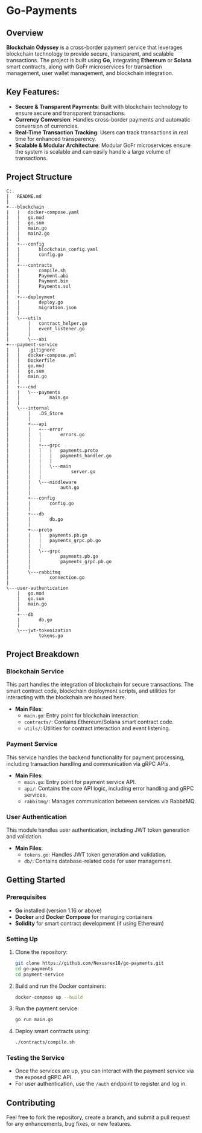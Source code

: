 
# Go-Payments

## Overview
**Blockchain Odyssey** is a cross-border payment service that leverages blockchain technology to provide secure, transparent, and scalable transactions. The project is built using **Go**, integrating **Ethereum** or **Solana** smart contracts, along with GoFr microservices for transaction management, user wallet management, and blockchain integration.

## Key Features:
- **Secure & Transparent Payments**: Built with blockchain technology to ensure secure and transparent transactions.
- **Currency Conversion**: Handles cross-border payments and automatic conversion of currencies.
- **Real-Time Transaction Tracking**: Users can track transactions in real time for enhanced transparency.
- **Scalable & Modular Architecture**: Modular GoFr microservices ensure the system is scalable and can easily handle a large volume of transactions.

## Project Structure

```
C:.
|   README.md
|
+---blockchain
|   |   docker-compose.yaml
|   |   go.mod
|   |   go.sum
|   |   main.go
|   |   main2.go
|   |
|   +---config
|   |       blockchain_config.yaml
|   |       config.go
|   |
|   +---contracts
|   |       compile.sh
|   |       Payment.abi
|   |       Payment.bin
|   |       Payments.sol
|   |
|   +---deployment
|   |       deploy.go
|   |       migration.json
|   |
|   \---utils
|       |   contract_helper.go
|       |   event_listener.go
|       |
|       \---abi
+---payment-service
|   |   .gitignore
|   |   docker-compose.yml
|   |   Dockerfile
|   |   go.mod
|   |   go.sum
|   |   main.go
|   |
|   +---cmd
|   |   \---payments
|   |           main.go
|   |
|   \---internal
|       |   .DS_Store
|       |
|       +---api
|       |   +---error
|       |   |       errors.go
|       |   |
|       |   +---grpc
|       |   |   |   payments.proto
|       |   |   |   payments_handler.go
|       |   |   |
|       |   |   \---main
|       |   |           server.go
|       |   |
|       |   \---middleware
|       |           auth.go
|       |
|       +---config
|       |       config.go
|       |
|       +---db
|       |       db.go
|       |
|       +---proto
|       |   |   payments.pb.go
|       |   |   payments_grpc.pb.go
|       |   |
|       |   \---grpc
|       |           payments.pb.go
|       |           payments_grpc.pb.go
|       |
|       \---rabbitmq
|               connection.go
|
\---user-authentication
    |   go.mod
    |   go.sum
    |   main.go
    |
    +---db
    |       db.go
    |
    \---jwt-tokenization
            tokens.go
```

## Project Breakdown

### Blockchain Service
This part handles the integration of blockchain for secure transactions. The smart contract code, blockchain deployment scripts, and utilities for interacting with the blockchain are housed here.

- **Main Files**:
  - `main.go`: Entry point for blockchain interaction.
  - `contracts/`: Contains Ethereum/Solana smart contract code.
  - `utils/`: Utilities for contract interaction and event listening.

### Payment Service
This service handles the backend functionality for payment processing, including transaction handling and communication via gRPC APIs.

- **Main Files**:
  - `main.go`: Entry point for payment service API.
  - `api/`: Contains the core API logic, including error handling and gRPC services.
  - `rabbitmq/`: Manages communication between services via RabbitMQ.

### User Authentication
This module handles user authentication, including JWT token generation and validation.

- **Main Files**:
  - `tokens.go`: Handles JWT token generation and validation.
  - `db/`: Contains database-related code for user management.

## Getting Started

### Prerequisites
- **Go** installed (version 1.16 or above)
- **Docker** and **Docker Compose** for managing containers
- **Solidity** for smart contract development (if using Ethereum)

### Setting Up

1. Clone the repository:
   ```bash
   git clone https://github.com/Nexusrex18/go-payments.git
   cd go-payments
   cd payment-service
   ```

2. Build and run the Docker containers:
   ```bash
   docker-compose up --build
   ```

3. Run the payment service:
   ```bash
   go run main.go
   ```

4. Deploy smart contracts using:
   ```bash
   ./contracts/compile.sh
   ```

### Testing the Service

- Once the services are up, you can interact with the payment service via the exposed gRPC API.
- For user authentication, use the `/auth` endpoint to register and log in.

## Contributing
Feel free to fork the repository, create a branch, and submit a pull request for any enhancements, bug fixes, or new features.
